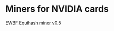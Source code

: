 # Miners for NVIDIA cards #

[EWBF Equihash miner v0.5](https://github.com/altpool/miners-nvidia/releases/tag/0.5)
